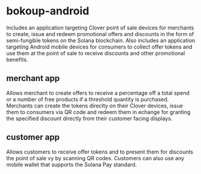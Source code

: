 # bokoup-android

Includes an application targeting Clover point of sale devices for merchants to create, issue and redeem promotional offers and discounts in the form of semi-fungible tokens on the Solana blockchain. Also includes an application targeting Android mobile devices for consumers to collect offer tokens and use them at the point of sale to receive discounts and other promotional benefits.

## merchant app
Allows merchant to create offers to receive a percentage off a total spend or a number of free products if a threshold quantity is purchased. Merchants can create the tokens direclty on their Clover devices, issue them to consumers via QR code and redeem them in echange for granting the specified discount directly from their customer facing displays.

## customer app
Allows customers to receive offer tokens and to present them for discounts the point of sale vy by scanning QR codes. Customers can also use any mobile wallet that supports the Solana Pay standard.